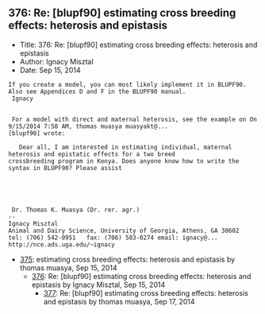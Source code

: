## 376: Re: [blupf90] estimating cross breeding effects: heterosis and epistasis

- Title: 376: Re: [blupf90] estimating cross breeding effects: heterosis and epistasis
- Author: Ignacy Misztal
- Date: Sep 15, 2014

```
If you create a model, you can most likely implement it in BLUPF90.  Also see Appendices D and F in the BLUPF90 manual.
 Ignacy


 For a model with direct and maternal heterosis, see the example on On 9/15/2014 7:50 AM, thomas muasya muasyakt@...
[blupf90] wrote:

   Dear all, I am interested in estimating individual, maternal heterosis and epistatic effects for a two breed
crossbreeding program in Kenya. Does anyone know how to write the syntax in BLUPF90? Please assist

 
 


 Dr. Thomas K. Muasya (Dr. rer. agr.) 
-- 
Ignacy Misztal
Animal and Dairy Science, University of Georgia, Athens, GA 30602
tel: (706) 542-0951   fax: (706) 583-0274 email: ignacy@...   
http://nce.ads.uga.edu/~ignacy
```

- [375](0375.md): estimating cross breeding effects: heterosis and epistasis by thomas muasya, Sep 15, 2014
    - [376](0376.md): Re: [blupf90] estimating cross breeding effects: heterosis and epistasis by Ignacy Misztal, Sep 15, 2014
        - [377](0377.md): Re: [blupf90] estimating cross breeding effects: heterosis and epistasis by thomas muasya, Sep 17, 2014
